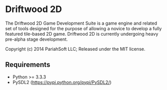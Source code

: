Driftwood 2D
============

The Driftwood 2D Game Development Suite is a game engine and related set of tools designed for the purpose of allowing a novice to develop a fully featured tile-based 2D game. Driftwood 2D is currently undergoing heavy pre-alpha stage development.

Copyright (c) 2014 PariahSoft LLC; Released under the MIT license.

Requirements
------------

* Python >= 3.3.3
* PySDL2 (https://pypi.python.org/pypi/PySDL2/)

